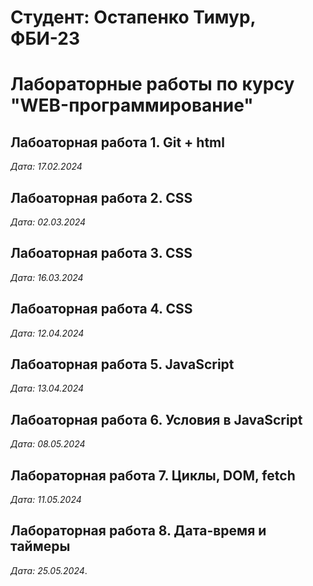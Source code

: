 # Студент: Остапенко Тимур, ФБИ-23

# Лабораторные работы по курсу "WEB-программирование"

## Лабоаторная работа 1. Git + html

*Дата: 17.02.2024*

## Лабоаторная работа 2. CSS

*Дата: 02.03.2024*

## Лабоаторная работа 3. CSS

*Дата: 16.03.2024*

## Лабоаторная работа 4. CSS

*Дата: 12.04.2024*

## Лабоаторная работа 5. JavaScript

*Дата: 13.04.2024*

## Лабоаторная работа 6. Условия в JavaScript

*Дата: 08.05.2024*

## Лабораторная работа 7. Циклы, DOM, fetch

*Дата: 11.05.2024*

## Лабораторная работа 8. Дата-время и таймеры

*Дата: 25.05.2024*.